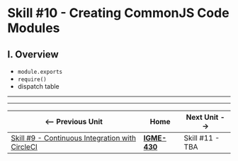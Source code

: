 # Skill #10 - Creating CommonJS Code Modules


## I. Overview 

- `module.exports`
- `require()`
- dispatch table


<hr><hr>

| <-- Previous Unit | Home | Next Unit -->
| --- | --- | --- 
|   [Skill #9 - Continuous Integration with CircleCI](9-continuous-integration.md) |  [**IGME-430**](../) | Skill #11 - TBA
